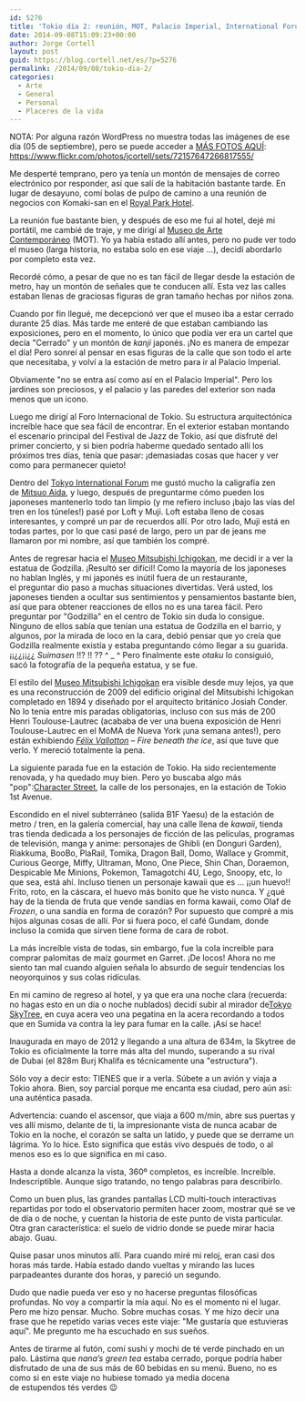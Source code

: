 ```yaml
---
id: 5276
title: 'Tokio día 2: reunión, MOT, Palacio Imperial, International Forum, Museo Mitsubishi Ichigokan, Estación de Tokio, Character Street, y SkyTree'
date: 2014-09-08T15:09:23+00:00
author: Jorge Cortell
layout: post
guid: https://blog.cortell.net/es/?p=5276
permalink: /2014/09/08/tokio-dia-2/
categories:
  - Arte
  - General
  - Personal
  - Placeres de la vida
---
```

NOTA: Por alguna razón WordPress no muestra todas las imágenes de ese día (05 de septiembre), pero se puede acceder a <a title="https://secure.flickr.com/photos/jcortell/sets/72157647266817555/" href="https://secure.flickr.com/photos/jcortell/sets/72157647266817555/" target="_blank">MÁS FOTOS AQUÍ</a>: <a title="Mi set en Flickr" href="https://www.flickr.com/photos/jcortell/sets/72157647266817555/" target="_blank">https://www.flickr.com/photos/jcortell/sets/72157647266817555/</a>

Me desperté temprano, pero ya tenía un montón de mensajes de correo electrónico por responder, así que salí de la habitación bastante tarde. En lugar de desayuno, comí bolas de pulpo de camino a una reunión de negocios con Komaki-san en el <a title="https://www.rph.co.jp/english/" href="https://www.rph.co.jp/english/" target="_blank">Royal Park Hotel</a>.

La reunión fue bastante bien, y después de eso me fui al hotel, dejé mi portátil, me cambié de traje, y me dirigí al <a title="https://www.mot-art-museum.jp/eng/" href="https://www.mot-art-museum.jp/eng/" target="_blank">Museo de Arte Contemporáneo</a> (MOT). Yo ya había estado allí antes, pero no pude ver todo el museo (larga historia, no estaba solo en ese viaje ...), decidí abordarlo por completo esta vez.

Recordé cómo, a pesar de que no es tan fácil de llegar desde la estación de metro, hay un montón de señales que te conducen allí. Esta vez las calles estaban llenas de graciosas figuras de gran tamaño hechas por niños zona.

Cuando por fin llegué, me decepcionó ver que el museo iba a estar cerrado durante 25 días. Más tarde me enteré de que estaban cambiando las exposiciones, pero en el momento, lo único que podía ver era un cartel que decía "Cerrado" y un montón de _kanji_ japonés. ¡No es manera de empezar el día! Pero sonreí al pensar en esas figuras de la calle que son todo el arte que necesitaba, y volví a la estación de metro para ir al Palacio Imperial.

Obviamente "no se entra así como así en el Palacio Imperial". Pero los jardines son preciosos, y el palacio y las paredes del exterior son nada menos que un icono.

Luego me dirigí al Foro Internacional de Tokio. Su estructura arquitectónica increíble hace que sea fácil de encontrar. En el exterior estaban montando el escenario principal del Festival de Jazz de Tokio, así que disfruté del primer concierto, y si bien podría haberme quedado sentado allí los próximos tres días, tenía que pasar: ¡demasiadas cosas que hacer y ver como para permanecer quieto!

Dentro del <a title="https://www.t-i-forum.co.jp/en/" href="https://www.t-i-forum.co.jp/en/" target="_blank">Tokyo International Forum</a> me gustó mucho la caligrafía zen de <a title="https://www.mitsuo.co.jp/museum/foreign/" href="https://www.mitsuo.co.jp/museum/foreign/" target="_blank">Mitsuo Aida</a>, y luego, después de preguntarme cómo pueden los japoneses mantenerlo todo tan limpio (y me refiero incluso ¡bajo las vías del tren en los túneles!) pasé por Loft y Muji. Loft estaba lleno de cosas interesantes, y compré un par de recuerdos allí. Por otro lado, Muji está en todas partes, por lo que casi pasé de largo, pero un par de jeans me llamaron por mi nombre, así que también los compré.

Antes de regresar hacia el <a title="https://mimt.jp/english/" href="https://mimt.jp/english/" target="_blank">Museo Mitsubishi Ichigokan</a>, me decidí ir a ver la estatua de Godzilla. ¡Resultó ser difícil! Como la mayoría de los japoneses no hablan Inglés, y mi japonés es inútil fuera de un restaurante, el preguntar dio paso a muchas situaciones divertidas. Verá usted, los japoneses tienden a ocultar sus sentimientos y pensamientos bastante bien, así que para obtener reacciones de ellos no es una tarea fácil. Pero preguntar por "Godzilla" en el centro de Tokio sin duda lo consigue. Ninguno de ellos sabía que tenían una estatua de Godzilla en el barrio, y algunos, por la mirada de loco en la cara, debió pensar que yo creía que Godzilla realmente existía y estaba preguntando cómo llegar a su guarida. ¡¡¿¿¡¡¿¿ _Suimasen_ !!? !! ?? ^ _ ^ Pero finalmente este _otaku_ lo consiguió, sacó la fotografía de la pequeña estatua, y se fue.

El estilo del <a title="https://mimt.jp/english/" href="https://mimt.jp/english/" target="_blank">Museo Mitsubishi Ichigokan</a> era visible desde muy lejos, ya que es una reconstrucción de 2009 del edificio original del Mitsubishi Ichigokan completado en 1894 y diseñado por el arquitecto británico Josiah Conder. No lo tenía entre mis paradas obligatorias, incluso con sus más de 200 Henri Toulouse-Lautrec (acababa de ver una buena exposición de Henri Toulouse-Lautrec en el MoMA de Nueva York ¡una semana antes!), pero están exhibiendo _<a title="https://mimt.jp/vallotton/" href="https://mimt.jp/vallotton/" target="_blank">Félix Vallotton</a> – Fire beneath the ice_, así que tuve que verlo. Y mereció totalmente la pena.

La siguiente parada fue en la estación de Tokio. Ha sido recientemente renovada, y ha quedado muy bien. Pero yo buscaba algo más "pop":<a title="https://www.tokyoeki-1bangai.co.jp/pdf/floorMap_foreign.pdf" href="https://www.tokyoeki-1bangai.co.jp/pdf/floorMap_foreign.pdf" target="_blank">Character Street</a>, la calle de los personajes, en la estación de Tokio 1st Avenue.

Escondido en el nivel subterráneo (salida B1F Yaesu) de la estación de metro / tren, en la galería comercial, hay una calle llena de _kawaii_, tienda tras tienda dedicada a los personajes de ficción de las películas, programas de televisión, manga y anime: personajes de Ghibli (en Donguri Garden), Riakkuma, BooBo, PlaRail, Tomika, Dragon Ball, Domo, Wallace y Grommit, Curious George, Miffy, Ultraman, Mono, One Piece, Shin Chan, Doraemon, Despicable Me Minions, Pokemon, Tamagotchi 4U, Lego, Snoopy, etc, lo que sea, está ahí. Incluso tienen un personaje kawaii que es ... ¡¡un huevo!! Frito, roto, en la cáscara, el huevo más bonito que he visto nunca. Y ¿qué hay de la tienda de fruta que vende sandías en forma kawaii, como Olaf de _Frozen_, o una sandía en forma de corazón? Por supuesto que compré a mis hijos algunas cosas de allí. Por si fuera poco, el café Gundam, donde incluso la comida que sirven tiene forma de cara de robot.

La más increíble vista de todas, sin embargo, fue la cola increíble para comprar palomitas de maíz gourmet en Garret. ¡De locos! Ahora no me siento tan mal cuando alguien señala lo absurdo de seguir tendencias los neoyorquinos y sus colas ridículas.

En mi camino de regreso al hotel, y ya que era una noche clara (recuerda: no hagas esto en un día o noche nublados) decidí subir al mirador de<a title="https://www.tokyo-skytree.jp/en/" href="https://www.tokyo-skytree.jp/en/" target="_blank">Tokyo SkyTree</a>, en cuya acera veo una pegatina en la acera recordando a todos que en Sumida va contra la ley para fumar en la calle. ¡Así se hace!

Inaugurada en mayo de 2012 y llegando a una altura de 634m, la Skytree de Tokio es oficialmente la torre más alta del mundo, superando a su rival de Dubai (el 828m Burj Khalifa es técnicamente una "estructura").

Sólo voy a decir esto: TIENES que ir a verla. Súbete a un avión y viaja a Tokio ahora. Bien, soy parcial porque me encanta esa ciudad, pero aún así: una auténtica pasada.

Advertencia: cuando el ascensor, que viaja a 600 m/min, abre sus puertas y ves allí mismo, delante de ti, la impresionante vista de nunca acabar de Tokio en la noche, el corazón se salta un latido, y puede que se derrame un lágrima. Yo lo hice. Esto significa que estás vivo después de todo, o al menos eso es lo que significa en mi caso.

Hasta a donde alcanza la vista, 360º completos, es increíble. Increíble. Indescriptible. Aunque sigo tratando, no tengo palabras para describirlo.

Como un buen plus, las grandes pantallas LCD multi-touch interactivas repartidas por todo el observatorio permiten hacer zoom, mostrar qué se ve de día o de noche, y cuentan la historia de este punto de vista particular. Otra gran característica: el suelo de vidrio donde se puede mirar hacia abajo. Guau.

Quise pasar unos minutos allí. Para cuando miré mi reloj, eran casi dos horas más tarde. Había estado dando vueltas y mirando las luces parpadeantes durante dos horas, y pareció un segundo.

Dudo que nadie pueda ver eso y no hacerse preguntas filosóficas profundas. No voy a compartir la mía aquí. No es el momento ni el lugar. Pero me hizo pensar. Mucho. Sobre muchas cosas. Y me hizo decir una frase que he repetido varias veces este viaje: "Me gustaría que estuvieras aquí". Me pregunto me ha escuchado en sus sueños.

Antes de tirarme al futón, comí sushi y mochi de té verde pinchado en un palo. Lástima que _nana’s green tea_ estaba cerrado, porque podría haber disfrutado de una de sus más de 60 bebidas en su menú. Bueno, no es como si en este viaje no hubiese tomado ya media docena de estupendos tés verdes 😉